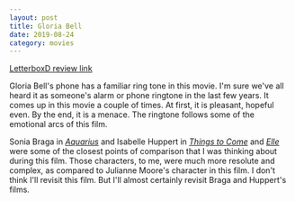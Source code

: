 ```yaml
---
layout: post
title: Gloria Bell
date: 2019-08-24
category: movies
---
```

 
[LetterboxD review link](https://letterboxd.com/samarthbhaskar/film/gloria-bell/)

Gloria Bell's phone has a familiar ring tone in this movie. I'm sure we've all heard it as someone's alarm or phone ringtone in the last few years. It comes up in this movie a couple of times. At first, it is pleasant, hopeful even. By the end, it is a menace. The ringtone follows some of the emotional arcs of this film. 

Sonia Braga in <em><a href="https://letterboxd.com/samarthbhaskar/film/aquarius/">Aquarius</a></em> and Isabelle Huppert in <em><a href="https://letterboxd.com/samarthbhaskar/film/things-to-come-2016/">Things to Come</a></em> and <em><a href="https://letterboxd.com/samarthbhaskar/film/elle/">Elle</a></em> were some of the closest points of comparison that I was thinking about during this film. Those characters, to me, were much more resolute and complex, as compared to Julianne Moore's character in this film. I don't think I'll revisit this film. But I'll almost certainly revisit Braga and Huppert's films.